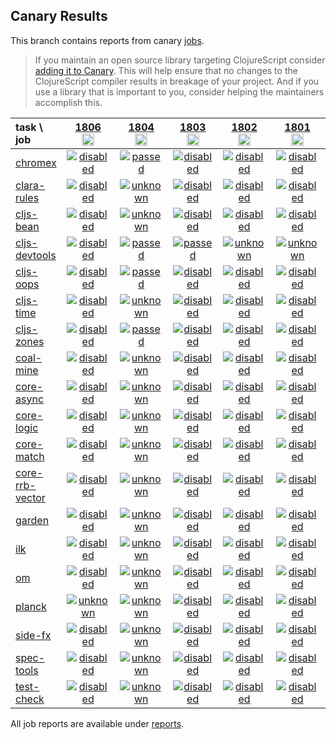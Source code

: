## Canary Results

This branch contains reports from canary [jobs](https://github.com/cljs-oss/canary/tree/jobs).

> If you maintain an open source library targeting ClojureScript consider [adding it to Canary](https://github.com/cljs-oss/canary/tree/master#how-to-participate). This will help ensure that no changes to the ClojureScript compiler results in breakage of your project. And if you use a library that is important to you, consider helping the maintainers accomplish this.

[//]: # (begin_overview_table)

| task \ job | <a href="reports/2021/05/29/job-001806-1.10.866-1aa56667" title="job #1806&#xA;&#xA;job --only planck&#xA;&#xA;requested by Mike Fikes (@mfikes) on 2021-05-29T18:56:55Z">1806<br/><img width=20 height=20 src="https://avatars.githubusercontent.com/u/1723464?v=4&s=60"></a> | <a href="reports/2021/05/29/job-001804-1.10.866-1aa56667" title="job #1804&#xA;&#xA;job&#xA;&#xA;requested by Antonin Hildebrand (@darwin) on 2021-05-29T13:14:04Z">1804<br/><img width=20 height=20 src="https://avatars.githubusercontent.com/u/5453?v=4&s=60"></a> | <a href="reports/2021/05/29/job-001803-1.10.866-1aa56667" title="job #1803&#xA;&#xA;job --only cljs-devtools -vvvv&#xA;&#xA;requested by Antonin Hildebrand (@darwin) on 2021-05-29T12:44:29Z">1803<br/><img width=20 height=20 src="https://avatars.githubusercontent.com/u/5453?v=4&s=60"></a> | <a href="reports/2021/05/29/job-001802-1.10.866-1aa56667" title="job #1802&#xA;&#xA;job --only cljs-devtools&#xA;&#xA;requested by Antonin Hildebrand (@darwin) on 2021-05-29T12:34:47Z">1802<br/><img width=20 height=20 src="https://avatars.githubusercontent.com/u/5453?v=4&s=60"></a> | <a href="reports/2021/05/29/job-001801-1.10.866-1aa56667" title="job #1801&#xA;&#xA;job --only cljs-devtools&#xA;&#xA;requested by Antonin Hildebrand (@darwin) on 2021-05-29T12:24:21Z">1801<br/><img width=20 height=20 src="https://avatars.githubusercontent.com/u/5453?v=4&s=60"></a> | <a href="reports/2021/05/29/job-001800-1.10.866-1aa56667" title="job #1800&#xA;&#xA;job --only cljs-devtools&#xA;&#xA;requested by Antonin Hildebrand (@darwin) on 2021-05-29T12:03:30Z">1800<br/><img width=20 height=20 src="https://avatars.githubusercontent.com/u/5453?v=4&s=60"></a> | <a href="reports/2021/05/29/job-001799-1.10.866-1aa56667" title="job #1799&#xA;&#xA;job --only cljs-devtools&#xA;&#xA;requested by Antonin Hildebrand (@darwin) on 2021-05-29T11:42:03Z">1799<br/><img width=20 height=20 src="https://avatars.githubusercontent.com/u/5453?v=4&s=60"></a> | <a href="reports/2021/05/29/job-001798-1.10.866-1aa56667" title="job #1798&#xA;&#xA;job&#xA;&#xA;requested by BinaryAge Bot (@babot) on 2021-05-29T11:37:41Z">1798<br/><img width=20 height=20 src="https://avatars.githubusercontent.com/u/1476765?v=4&s=60"></a> | <a href="reports/2021/05/29/job-001797-1.10.866-1aa56667" title="job #1797&#xA;&#xA;job --only cljs-devtools&#xA;&#xA;requested by Antonin Hildebrand (@darwin) on 2021-05-29T11:28:44Z">1797<br/><img width=20 height=20 src="https://avatars.githubusercontent.com/u/5453?v=4&s=60"></a> | <a href="reports/2021/05/29/job-001796-1.10.866-1aa56667" title="job #1796&#xA;&#xA;job --only cljs-devtools&#xA;&#xA;requested by Antonin Hildebrand (@darwin) on 2021-05-29T11:04:25Z">1796<br/><img width=20 height=20 src="https://avatars.githubusercontent.com/u/5453?v=4&s=60"></a> |
| :--- | :---: | :---: | :---: | :---: | :---: | :---: | :---: | :---: | :---: | :---: |
| [chromex](https://github.com/binaryage/chromex) | <a href="reports/2021/05/29/job-001806-1.10.866-1aa56667#-chromex"><img title="disabled" src="http://box.binaryage.com/s-disabled.svg"><a> | <a href="reports/2021/05/29/job-001804-1.10.866-1aa56667#-chromex"><img title="passed" src="http://box.binaryage.com/s-passed.svg"><a> | <a href="reports/2021/05/29/job-001803-1.10.866-1aa56667#-chromex"><img title="disabled" src="http://box.binaryage.com/s-disabled.svg"><a> | <a href="reports/2021/05/29/job-001802-1.10.866-1aa56667#-chromex"><img title="disabled" src="http://box.binaryage.com/s-disabled.svg"><a> | <a href="reports/2021/05/29/job-001801-1.10.866-1aa56667#-chromex"><img title="disabled" src="http://box.binaryage.com/s-disabled.svg"><a> | <a href="reports/2021/05/29/job-001800-1.10.866-1aa56667#-chromex"><img title="disabled" src="http://box.binaryage.com/s-disabled.svg"><a> | <a href="reports/2021/05/29/job-001799-1.10.866-1aa56667#-chromex"><img title="disabled" src="http://box.binaryage.com/s-disabled.svg"><a> | <a href="reports/2021/05/29/job-001798-1.10.866-1aa56667#-chromex"><img title="unknown" src="http://box.binaryage.com/s-unknown.svg"><a> | <a href="reports/2021/05/29/job-001797-1.10.866-1aa56667#-chromex"><img title="disabled" src="http://box.binaryage.com/s-disabled.svg"><a> | <a href="reports/2021/05/29/job-001796-1.10.866-1aa56667#-chromex"><img title="disabled" src="http://box.binaryage.com/s-disabled.svg"><a> |
| [clara-rules](https://github.com/cerner/clara-rules) | <a href="reports/2021/05/29/job-001806-1.10.866-1aa56667#-clara-rules"><img title="disabled" src="http://box.binaryage.com/s-disabled.svg"><a> | <a href="reports/2021/05/29/job-001804-1.10.866-1aa56667#-clara-rules"><img title="unknown" src="http://box.binaryage.com/s-unknown.svg"><a> | <a href="reports/2021/05/29/job-001803-1.10.866-1aa56667#-clara-rules"><img title="disabled" src="http://box.binaryage.com/s-disabled.svg"><a> | <a href="reports/2021/05/29/job-001802-1.10.866-1aa56667#-clara-rules"><img title="disabled" src="http://box.binaryage.com/s-disabled.svg"><a> | <a href="reports/2021/05/29/job-001801-1.10.866-1aa56667#-clara-rules"><img title="disabled" src="http://box.binaryage.com/s-disabled.svg"><a> | <a href="reports/2021/05/29/job-001800-1.10.866-1aa56667#-clara-rules"><img title="disabled" src="http://box.binaryage.com/s-disabled.svg"><a> | <a href="reports/2021/05/29/job-001799-1.10.866-1aa56667#-clara-rules"><img title="disabled" src="http://box.binaryage.com/s-disabled.svg"><a> | <a href="reports/2021/05/29/job-001798-1.10.866-1aa56667#-clara-rules"><img title="passed" src="http://box.binaryage.com/s-passed.svg"><a> | <a href="reports/2021/05/29/job-001797-1.10.866-1aa56667#-clara-rules"><img title="disabled" src="http://box.binaryage.com/s-disabled.svg"><a> | <a href="reports/2021/05/29/job-001796-1.10.866-1aa56667#-clara-rules"><img title="disabled" src="http://box.binaryage.com/s-disabled.svg"><a> |
| [cljs-bean](https://github.com/mfikes/cljs-bean) | <a href="reports/2021/05/29/job-001806-1.10.866-1aa56667#-cljs-bean"><img title="disabled" src="http://box.binaryage.com/s-disabled.svg"><a> | <a href="reports/2021/05/29/job-001804-1.10.866-1aa56667#-cljs-bean"><img title="unknown" src="http://box.binaryage.com/s-unknown.svg"><a> | <a href="reports/2021/05/29/job-001803-1.10.866-1aa56667#-cljs-bean"><img title="disabled" src="http://box.binaryage.com/s-disabled.svg"><a> | <a href="reports/2021/05/29/job-001802-1.10.866-1aa56667#-cljs-bean"><img title="disabled" src="http://box.binaryage.com/s-disabled.svg"><a> | <a href="reports/2021/05/29/job-001801-1.10.866-1aa56667#-cljs-bean"><img title="disabled" src="http://box.binaryage.com/s-disabled.svg"><a> | <a href="reports/2021/05/29/job-001800-1.10.866-1aa56667#-cljs-bean"><img title="disabled" src="http://box.binaryage.com/s-disabled.svg"><a> | <a href="reports/2021/05/29/job-001799-1.10.866-1aa56667#-cljs-bean"><img title="disabled" src="http://box.binaryage.com/s-disabled.svg"><a> | <a href="reports/2021/05/29/job-001798-1.10.866-1aa56667#-cljs-bean"><img title="unknown" src="http://box.binaryage.com/s-unknown.svg"><a> | <a href="reports/2021/05/29/job-001797-1.10.866-1aa56667#-cljs-bean"><img title="disabled" src="http://box.binaryage.com/s-disabled.svg"><a> | <a href="reports/2021/05/29/job-001796-1.10.866-1aa56667#-cljs-bean"><img title="disabled" src="http://box.binaryage.com/s-disabled.svg"><a> |
| [cljs-devtools](https://github.com/binaryage/cljs-devtools) | <a href="reports/2021/05/29/job-001806-1.10.866-1aa56667#-cljs-devtools"><img title="disabled" src="http://box.binaryage.com/s-disabled.svg"><a> | <a href="reports/2021/05/29/job-001804-1.10.866-1aa56667#-cljs-devtools"><img title="passed" src="http://box.binaryage.com/s-passed.svg"><a> | <a href="reports/2021/05/29/job-001803-1.10.866-1aa56667#-cljs-devtools"><img title="passed" src="http://box.binaryage.com/s-passed.svg"><a> | <a href="reports/2021/05/29/job-001802-1.10.866-1aa56667#-cljs-devtools"><img title="unknown" src="http://box.binaryage.com/s-unknown.svg"><a> | <a href="reports/2021/05/29/job-001801-1.10.866-1aa56667#-cljs-devtools"><img title="unknown" src="http://box.binaryage.com/s-unknown.svg"><a> | <a href="reports/2021/05/29/job-001800-1.10.866-1aa56667#-cljs-devtools"><img title="unknown" src="http://box.binaryage.com/s-unknown.svg"><a> | <a href="reports/2021/05/29/job-001799-1.10.866-1aa56667#-cljs-devtools"><img title="unknown" src="http://box.binaryage.com/s-unknown.svg"><a> | <a href="reports/2021/05/29/job-001798-1.10.866-1aa56667#-cljs-devtools"><img title="unknown" src="http://box.binaryage.com/s-unknown.svg"><a> | <a href="reports/2021/05/29/job-001797-1.10.866-1aa56667#-cljs-devtools"><img title="unknown" src="http://box.binaryage.com/s-unknown.svg"><a> | <a href="reports/2021/05/29/job-001796-1.10.866-1aa56667#-cljs-devtools"><img title="unknown" src="http://box.binaryage.com/s-unknown.svg"><a> |
| [cljs-oops](https://github.com/binaryage/cljs-oops) | <a href="reports/2021/05/29/job-001806-1.10.866-1aa56667#-cljs-oops"><img title="disabled" src="http://box.binaryage.com/s-disabled.svg"><a> | <a href="reports/2021/05/29/job-001804-1.10.866-1aa56667#-cljs-oops"><img title="passed" src="http://box.binaryage.com/s-passed.svg"><a> | <a href="reports/2021/05/29/job-001803-1.10.866-1aa56667#-cljs-oops"><img title="disabled" src="http://box.binaryage.com/s-disabled.svg"><a> | <a href="reports/2021/05/29/job-001802-1.10.866-1aa56667#-cljs-oops"><img title="disabled" src="http://box.binaryage.com/s-disabled.svg"><a> | <a href="reports/2021/05/29/job-001801-1.10.866-1aa56667#-cljs-oops"><img title="disabled" src="http://box.binaryage.com/s-disabled.svg"><a> | <a href="reports/2021/05/29/job-001800-1.10.866-1aa56667#-cljs-oops"><img title="disabled" src="http://box.binaryage.com/s-disabled.svg"><a> | <a href="reports/2021/05/29/job-001799-1.10.866-1aa56667#-cljs-oops"><img title="disabled" src="http://box.binaryage.com/s-disabled.svg"><a> | <a href="reports/2021/05/29/job-001798-1.10.866-1aa56667#-cljs-oops"><img title="unknown" src="http://box.binaryage.com/s-unknown.svg"><a> | <a href="reports/2021/05/29/job-001797-1.10.866-1aa56667#-cljs-oops"><img title="disabled" src="http://box.binaryage.com/s-disabled.svg"><a> | <a href="reports/2021/05/29/job-001796-1.10.866-1aa56667#-cljs-oops"><img title="disabled" src="http://box.binaryage.com/s-disabled.svg"><a> |
| [cljs-time](https://github.com/andrewmcveigh/cljs-time) | <a href="reports/2021/05/29/job-001806-1.10.866-1aa56667#-cljs-time"><img title="disabled" src="http://box.binaryage.com/s-disabled.svg"><a> | <a href="reports/2021/05/29/job-001804-1.10.866-1aa56667#-cljs-time"><img title="unknown" src="http://box.binaryage.com/s-unknown.svg"><a> | <a href="reports/2021/05/29/job-001803-1.10.866-1aa56667#-cljs-time"><img title="disabled" src="http://box.binaryage.com/s-disabled.svg"><a> | <a href="reports/2021/05/29/job-001802-1.10.866-1aa56667#-cljs-time"><img title="disabled" src="http://box.binaryage.com/s-disabled.svg"><a> | <a href="reports/2021/05/29/job-001801-1.10.866-1aa56667#-cljs-time"><img title="disabled" src="http://box.binaryage.com/s-disabled.svg"><a> | <a href="reports/2021/05/29/job-001800-1.10.866-1aa56667#-cljs-time"><img title="disabled" src="http://box.binaryage.com/s-disabled.svg"><a> | <a href="reports/2021/05/29/job-001799-1.10.866-1aa56667#-cljs-time"><img title="disabled" src="http://box.binaryage.com/s-disabled.svg"><a> | <a href="reports/2021/05/29/job-001798-1.10.866-1aa56667#-cljs-time"><img title="passed" src="http://box.binaryage.com/s-passed.svg"><a> | <a href="reports/2021/05/29/job-001797-1.10.866-1aa56667#-cljs-time"><img title="disabled" src="http://box.binaryage.com/s-disabled.svg"><a> | <a href="reports/2021/05/29/job-001796-1.10.866-1aa56667#-cljs-time"><img title="disabled" src="http://box.binaryage.com/s-disabled.svg"><a> |
| [cljs-zones](https://github.com/binaryage/cljs-zones) | <a href="reports/2021/05/29/job-001806-1.10.866-1aa56667#-cljs-zones"><img title="disabled" src="http://box.binaryage.com/s-disabled.svg"><a> | <a href="reports/2021/05/29/job-001804-1.10.866-1aa56667#-cljs-zones"><img title="passed" src="http://box.binaryage.com/s-passed.svg"><a> | <a href="reports/2021/05/29/job-001803-1.10.866-1aa56667#-cljs-zones"><img title="disabled" src="http://box.binaryage.com/s-disabled.svg"><a> | <a href="reports/2021/05/29/job-001802-1.10.866-1aa56667#-cljs-zones"><img title="disabled" src="http://box.binaryage.com/s-disabled.svg"><a> | <a href="reports/2021/05/29/job-001801-1.10.866-1aa56667#-cljs-zones"><img title="disabled" src="http://box.binaryage.com/s-disabled.svg"><a> | <a href="reports/2021/05/29/job-001800-1.10.866-1aa56667#-cljs-zones"><img title="disabled" src="http://box.binaryage.com/s-disabled.svg"><a> | <a href="reports/2021/05/29/job-001799-1.10.866-1aa56667#-cljs-zones"><img title="disabled" src="http://box.binaryage.com/s-disabled.svg"><a> | <a href="reports/2021/05/29/job-001798-1.10.866-1aa56667#-cljs-zones"><img title="unknown" src="http://box.binaryage.com/s-unknown.svg"><a> | <a href="reports/2021/05/29/job-001797-1.10.866-1aa56667#-cljs-zones"><img title="disabled" src="http://box.binaryage.com/s-disabled.svg"><a> | <a href="reports/2021/05/29/job-001796-1.10.866-1aa56667#-cljs-zones"><img title="disabled" src="http://box.binaryage.com/s-disabled.svg"><a> |
| [coal-mine](https://github.com/mfikes/coal-mine) | <a href="reports/2021/05/29/job-001806-1.10.866-1aa56667#-coal-mine"><img title="disabled" src="http://box.binaryage.com/s-disabled.svg"><a> | <a href="reports/2021/05/29/job-001804-1.10.866-1aa56667#-coal-mine"><img title="unknown" src="http://box.binaryage.com/s-unknown.svg"><a> | <a href="reports/2021/05/29/job-001803-1.10.866-1aa56667#-coal-mine"><img title="disabled" src="http://box.binaryage.com/s-disabled.svg"><a> | <a href="reports/2021/05/29/job-001802-1.10.866-1aa56667#-coal-mine"><img title="disabled" src="http://box.binaryage.com/s-disabled.svg"><a> | <a href="reports/2021/05/29/job-001801-1.10.866-1aa56667#-coal-mine"><img title="disabled" src="http://box.binaryage.com/s-disabled.svg"><a> | <a href="reports/2021/05/29/job-001800-1.10.866-1aa56667#-coal-mine"><img title="disabled" src="http://box.binaryage.com/s-disabled.svg"><a> | <a href="reports/2021/05/29/job-001799-1.10.866-1aa56667#-coal-mine"><img title="disabled" src="http://box.binaryage.com/s-disabled.svg"><a> | <a href="reports/2021/05/29/job-001798-1.10.866-1aa56667#-coal-mine"><img title="unknown" src="http://box.binaryage.com/s-unknown.svg"><a> | <a href="reports/2021/05/29/job-001797-1.10.866-1aa56667#-coal-mine"><img title="disabled" src="http://box.binaryage.com/s-disabled.svg"><a> | <a href="reports/2021/05/29/job-001796-1.10.866-1aa56667#-coal-mine"><img title="disabled" src="http://box.binaryage.com/s-disabled.svg"><a> |
| [core-async](https://github.com/clojure/core.async) | <a href="reports/2021/05/29/job-001806-1.10.866-1aa56667#-core-async"><img title="disabled" src="http://box.binaryage.com/s-disabled.svg"><a> | <a href="reports/2021/05/29/job-001804-1.10.866-1aa56667#-core-async"><img title="unknown" src="http://box.binaryage.com/s-unknown.svg"><a> | <a href="reports/2021/05/29/job-001803-1.10.866-1aa56667#-core-async"><img title="disabled" src="http://box.binaryage.com/s-disabled.svg"><a> | <a href="reports/2021/05/29/job-001802-1.10.866-1aa56667#-core-async"><img title="disabled" src="http://box.binaryage.com/s-disabled.svg"><a> | <a href="reports/2021/05/29/job-001801-1.10.866-1aa56667#-core-async"><img title="disabled" src="http://box.binaryage.com/s-disabled.svg"><a> | <a href="reports/2021/05/29/job-001800-1.10.866-1aa56667#-core-async"><img title="disabled" src="http://box.binaryage.com/s-disabled.svg"><a> | <a href="reports/2021/05/29/job-001799-1.10.866-1aa56667#-core-async"><img title="disabled" src="http://box.binaryage.com/s-disabled.svg"><a> | <a href="reports/2021/05/29/job-001798-1.10.866-1aa56667#-core-async"><img title="passed" src="http://box.binaryage.com/s-passed.svg"><a> | <a href="reports/2021/05/29/job-001797-1.10.866-1aa56667#-core-async"><img title="disabled" src="http://box.binaryage.com/s-disabled.svg"><a> | <a href="reports/2021/05/29/job-001796-1.10.866-1aa56667#-core-async"><img title="disabled" src="http://box.binaryage.com/s-disabled.svg"><a> |
| [core-logic](https://github.com/clojure/core.logic) | <a href="reports/2021/05/29/job-001806-1.10.866-1aa56667#-core-logic"><img title="disabled" src="http://box.binaryage.com/s-disabled.svg"><a> | <a href="reports/2021/05/29/job-001804-1.10.866-1aa56667#-core-logic"><img title="unknown" src="http://box.binaryage.com/s-unknown.svg"><a> | <a href="reports/2021/05/29/job-001803-1.10.866-1aa56667#-core-logic"><img title="disabled" src="http://box.binaryage.com/s-disabled.svg"><a> | <a href="reports/2021/05/29/job-001802-1.10.866-1aa56667#-core-logic"><img title="disabled" src="http://box.binaryage.com/s-disabled.svg"><a> | <a href="reports/2021/05/29/job-001801-1.10.866-1aa56667#-core-logic"><img title="disabled" src="http://box.binaryage.com/s-disabled.svg"><a> | <a href="reports/2021/05/29/job-001800-1.10.866-1aa56667#-core-logic"><img title="disabled" src="http://box.binaryage.com/s-disabled.svg"><a> | <a href="reports/2021/05/29/job-001799-1.10.866-1aa56667#-core-logic"><img title="disabled" src="http://box.binaryage.com/s-disabled.svg"><a> | <a href="reports/2021/05/29/job-001798-1.10.866-1aa56667#-core-logic"><img title="passed" src="http://box.binaryage.com/s-passed.svg"><a> | <a href="reports/2021/05/29/job-001797-1.10.866-1aa56667#-core-logic"><img title="disabled" src="http://box.binaryage.com/s-disabled.svg"><a> | <a href="reports/2021/05/29/job-001796-1.10.866-1aa56667#-core-logic"><img title="disabled" src="http://box.binaryage.com/s-disabled.svg"><a> |
| [core-match](https://github.com/clojure/core.match) | <a href="reports/2021/05/29/job-001806-1.10.866-1aa56667#-core-match"><img title="disabled" src="http://box.binaryage.com/s-disabled.svg"><a> | <a href="reports/2021/05/29/job-001804-1.10.866-1aa56667#-core-match"><img title="unknown" src="http://box.binaryage.com/s-unknown.svg"><a> | <a href="reports/2021/05/29/job-001803-1.10.866-1aa56667#-core-match"><img title="disabled" src="http://box.binaryage.com/s-disabled.svg"><a> | <a href="reports/2021/05/29/job-001802-1.10.866-1aa56667#-core-match"><img title="disabled" src="http://box.binaryage.com/s-disabled.svg"><a> | <a href="reports/2021/05/29/job-001801-1.10.866-1aa56667#-core-match"><img title="disabled" src="http://box.binaryage.com/s-disabled.svg"><a> | <a href="reports/2021/05/29/job-001800-1.10.866-1aa56667#-core-match"><img title="disabled" src="http://box.binaryage.com/s-disabled.svg"><a> | <a href="reports/2021/05/29/job-001799-1.10.866-1aa56667#-core-match"><img title="disabled" src="http://box.binaryage.com/s-disabled.svg"><a> | <a href="reports/2021/05/29/job-001798-1.10.866-1aa56667#-core-match"><img title="passed" src="http://box.binaryage.com/s-passed.svg"><a> | <a href="reports/2021/05/29/job-001797-1.10.866-1aa56667#-core-match"><img title="disabled" src="http://box.binaryage.com/s-disabled.svg"><a> | <a href="reports/2021/05/29/job-001796-1.10.866-1aa56667#-core-match"><img title="disabled" src="http://box.binaryage.com/s-disabled.svg"><a> |
| [core-rrb-vector](https://github.com/clojure/core.rrb-vector) | <a href="reports/2021/05/29/job-001806-1.10.866-1aa56667#-core-rrb-vector"><img title="disabled" src="http://box.binaryage.com/s-disabled.svg"><a> | <a href="reports/2021/05/29/job-001804-1.10.866-1aa56667#-core-rrb-vector"><img title="unknown" src="http://box.binaryage.com/s-unknown.svg"><a> | <a href="reports/2021/05/29/job-001803-1.10.866-1aa56667#-core-rrb-vector"><img title="disabled" src="http://box.binaryage.com/s-disabled.svg"><a> | <a href="reports/2021/05/29/job-001802-1.10.866-1aa56667#-core-rrb-vector"><img title="disabled" src="http://box.binaryage.com/s-disabled.svg"><a> | <a href="reports/2021/05/29/job-001801-1.10.866-1aa56667#-core-rrb-vector"><img title="disabled" src="http://box.binaryage.com/s-disabled.svg"><a> | <a href="reports/2021/05/29/job-001800-1.10.866-1aa56667#-core-rrb-vector"><img title="disabled" src="http://box.binaryage.com/s-disabled.svg"><a> | <a href="reports/2021/05/29/job-001799-1.10.866-1aa56667#-core-rrb-vector"><img title="disabled" src="http://box.binaryage.com/s-disabled.svg"><a> | <a href="reports/2021/05/29/job-001798-1.10.866-1aa56667#-core-rrb-vector"><img title="passed" src="http://box.binaryage.com/s-passed.svg"><a> | <a href="reports/2021/05/29/job-001797-1.10.866-1aa56667#-core-rrb-vector"><img title="disabled" src="http://box.binaryage.com/s-disabled.svg"><a> | <a href="reports/2021/05/29/job-001796-1.10.866-1aa56667#-core-rrb-vector"><img title="disabled" src="http://box.binaryage.com/s-disabled.svg"><a> |
| [garden](https://github.com/noprompt/garden) | <a href="reports/2021/05/29/job-001806-1.10.866-1aa56667#-garden"><img title="disabled" src="http://box.binaryage.com/s-disabled.svg"><a> | <a href="reports/2021/05/29/job-001804-1.10.866-1aa56667#-garden"><img title="unknown" src="http://box.binaryage.com/s-unknown.svg"><a> | <a href="reports/2021/05/29/job-001803-1.10.866-1aa56667#-garden"><img title="disabled" src="http://box.binaryage.com/s-disabled.svg"><a> | <a href="reports/2021/05/29/job-001802-1.10.866-1aa56667#-garden"><img title="disabled" src="http://box.binaryage.com/s-disabled.svg"><a> | <a href="reports/2021/05/29/job-001801-1.10.866-1aa56667#-garden"><img title="disabled" src="http://box.binaryage.com/s-disabled.svg"><a> | <a href="reports/2021/05/29/job-001800-1.10.866-1aa56667#-garden"><img title="disabled" src="http://box.binaryage.com/s-disabled.svg"><a> | <a href="reports/2021/05/29/job-001799-1.10.866-1aa56667#-garden"><img title="disabled" src="http://box.binaryage.com/s-disabled.svg"><a> | <a href="reports/2021/05/29/job-001798-1.10.866-1aa56667#-garden"><img title="passed" src="http://box.binaryage.com/s-passed.svg"><a> | <a href="reports/2021/05/29/job-001797-1.10.866-1aa56667#-garden"><img title="disabled" src="http://box.binaryage.com/s-disabled.svg"><a> | <a href="reports/2021/05/29/job-001796-1.10.866-1aa56667#-garden"><img title="disabled" src="http://box.binaryage.com/s-disabled.svg"><a> |
| [ilk](https://github.com/mfikes/ilk) | <a href="reports/2021/05/29/job-001806-1.10.866-1aa56667#-ilk"><img title="disabled" src="http://box.binaryage.com/s-disabled.svg"><a> | <a href="reports/2021/05/29/job-001804-1.10.866-1aa56667#-ilk"><img title="unknown" src="http://box.binaryage.com/s-unknown.svg"><a> | <a href="reports/2021/05/29/job-001803-1.10.866-1aa56667#-ilk"><img title="disabled" src="http://box.binaryage.com/s-disabled.svg"><a> | <a href="reports/2021/05/29/job-001802-1.10.866-1aa56667#-ilk"><img title="disabled" src="http://box.binaryage.com/s-disabled.svg"><a> | <a href="reports/2021/05/29/job-001801-1.10.866-1aa56667#-ilk"><img title="disabled" src="http://box.binaryage.com/s-disabled.svg"><a> | <a href="reports/2021/05/29/job-001800-1.10.866-1aa56667#-ilk"><img title="disabled" src="http://box.binaryage.com/s-disabled.svg"><a> | <a href="reports/2021/05/29/job-001799-1.10.866-1aa56667#-ilk"><img title="disabled" src="http://box.binaryage.com/s-disabled.svg"><a> | <a href="reports/2021/05/29/job-001798-1.10.866-1aa56667#-ilk"><img title="unknown" src="http://box.binaryage.com/s-unknown.svg"><a> | <a href="reports/2021/05/29/job-001797-1.10.866-1aa56667#-ilk"><img title="disabled" src="http://box.binaryage.com/s-disabled.svg"><a> | <a href="reports/2021/05/29/job-001796-1.10.866-1aa56667#-ilk"><img title="disabled" src="http://box.binaryage.com/s-disabled.svg"><a> |
| [om](https://github.com/omcljs/om) | <a href="reports/2021/05/29/job-001806-1.10.866-1aa56667#-om"><img title="disabled" src="http://box.binaryage.com/s-disabled.svg"><a> | <a href="reports/2021/05/29/job-001804-1.10.866-1aa56667#-om"><img title="unknown" src="http://box.binaryage.com/s-unknown.svg"><a> | <a href="reports/2021/05/29/job-001803-1.10.866-1aa56667#-om"><img title="disabled" src="http://box.binaryage.com/s-disabled.svg"><a> | <a href="reports/2021/05/29/job-001802-1.10.866-1aa56667#-om"><img title="disabled" src="http://box.binaryage.com/s-disabled.svg"><a> | <a href="reports/2021/05/29/job-001801-1.10.866-1aa56667#-om"><img title="disabled" src="http://box.binaryage.com/s-disabled.svg"><a> | <a href="reports/2021/05/29/job-001800-1.10.866-1aa56667#-om"><img title="disabled" src="http://box.binaryage.com/s-disabled.svg"><a> | <a href="reports/2021/05/29/job-001799-1.10.866-1aa56667#-om"><img title="disabled" src="http://box.binaryage.com/s-disabled.svg"><a> | <a href="reports/2021/05/29/job-001798-1.10.866-1aa56667#-om"><img title="passed" src="http://box.binaryage.com/s-passed.svg"><a> | <a href="reports/2021/05/29/job-001797-1.10.866-1aa56667#-om"><img title="disabled" src="http://box.binaryage.com/s-disabled.svg"><a> | <a href="reports/2021/05/29/job-001796-1.10.866-1aa56667#-om"><img title="disabled" src="http://box.binaryage.com/s-disabled.svg"><a> |
| [planck](https://github.com/planck-repl/planck) | <a href="reports/2021/05/29/job-001806-1.10.866-1aa56667#-planck"><img title="unknown" src="http://box.binaryage.com/s-unknown.svg"><a> | <a href="reports/2021/05/29/job-001804-1.10.866-1aa56667#-planck"><img title="unknown" src="http://box.binaryage.com/s-unknown.svg"><a> | <a href="reports/2021/05/29/job-001803-1.10.866-1aa56667#-planck"><img title="disabled" src="http://box.binaryage.com/s-disabled.svg"><a> | <a href="reports/2021/05/29/job-001802-1.10.866-1aa56667#-planck"><img title="disabled" src="http://box.binaryage.com/s-disabled.svg"><a> | <a href="reports/2021/05/29/job-001801-1.10.866-1aa56667#-planck"><img title="disabled" src="http://box.binaryage.com/s-disabled.svg"><a> | <a href="reports/2021/05/29/job-001800-1.10.866-1aa56667#-planck"><img title="disabled" src="http://box.binaryage.com/s-disabled.svg"><a> | <a href="reports/2021/05/29/job-001799-1.10.866-1aa56667#-planck"><img title="disabled" src="http://box.binaryage.com/s-disabled.svg"><a> | <a href="reports/2021/05/29/job-001798-1.10.866-1aa56667#-planck"><img title="passed" src="http://box.binaryage.com/s-passed.svg"><a> | <a href="reports/2021/05/29/job-001797-1.10.866-1aa56667#-planck"><img title="disabled" src="http://box.binaryage.com/s-disabled.svg"><a> | <a href="reports/2021/05/29/job-001796-1.10.866-1aa56667#-planck"><img title="disabled" src="http://box.binaryage.com/s-disabled.svg"><a> |
| [side-fx](https://github.com/cljsrn/side-fx) | <a href="reports/2021/05/29/job-001806-1.10.866-1aa56667#-side-fx"><img title="disabled" src="http://box.binaryage.com/s-disabled.svg"><a> | <a href="reports/2021/05/29/job-001804-1.10.866-1aa56667#-side-fx"><img title="unknown" src="http://box.binaryage.com/s-unknown.svg"><a> | <a href="reports/2021/05/29/job-001803-1.10.866-1aa56667#-side-fx"><img title="disabled" src="http://box.binaryage.com/s-disabled.svg"><a> | <a href="reports/2021/05/29/job-001802-1.10.866-1aa56667#-side-fx"><img title="disabled" src="http://box.binaryage.com/s-disabled.svg"><a> | <a href="reports/2021/05/29/job-001801-1.10.866-1aa56667#-side-fx"><img title="disabled" src="http://box.binaryage.com/s-disabled.svg"><a> | <a href="reports/2021/05/29/job-001800-1.10.866-1aa56667#-side-fx"><img title="disabled" src="http://box.binaryage.com/s-disabled.svg"><a> | <a href="reports/2021/05/29/job-001799-1.10.866-1aa56667#-side-fx"><img title="disabled" src="http://box.binaryage.com/s-disabled.svg"><a> | <a href="reports/2021/05/29/job-001798-1.10.866-1aa56667#-side-fx"><img title="passed" src="http://box.binaryage.com/s-passed.svg"><a> | <a href="reports/2021/05/29/job-001797-1.10.866-1aa56667#-side-fx"><img title="disabled" src="http://box.binaryage.com/s-disabled.svg"><a> | <a href="reports/2021/05/29/job-001796-1.10.866-1aa56667#-side-fx"><img title="disabled" src="http://box.binaryage.com/s-disabled.svg"><a> |
| [spec-tools](https://github.com/metosin/spec-tools) | <a href="reports/2021/05/29/job-001806-1.10.866-1aa56667#-spec-tools"><img title="disabled" src="http://box.binaryage.com/s-disabled.svg"><a> | <a href="reports/2021/05/29/job-001804-1.10.866-1aa56667#-spec-tools"><img title="unknown" src="http://box.binaryage.com/s-unknown.svg"><a> | <a href="reports/2021/05/29/job-001803-1.10.866-1aa56667#-spec-tools"><img title="disabled" src="http://box.binaryage.com/s-disabled.svg"><a> | <a href="reports/2021/05/29/job-001802-1.10.866-1aa56667#-spec-tools"><img title="disabled" src="http://box.binaryage.com/s-disabled.svg"><a> | <a href="reports/2021/05/29/job-001801-1.10.866-1aa56667#-spec-tools"><img title="disabled" src="http://box.binaryage.com/s-disabled.svg"><a> | <a href="reports/2021/05/29/job-001800-1.10.866-1aa56667#-spec-tools"><img title="disabled" src="http://box.binaryage.com/s-disabled.svg"><a> | <a href="reports/2021/05/29/job-001799-1.10.866-1aa56667#-spec-tools"><img title="disabled" src="http://box.binaryage.com/s-disabled.svg"><a> | <a href="reports/2021/05/29/job-001798-1.10.866-1aa56667#-spec-tools"><img title="passed" src="http://box.binaryage.com/s-passed.svg"><a> | <a href="reports/2021/05/29/job-001797-1.10.866-1aa56667#-spec-tools"><img title="disabled" src="http://box.binaryage.com/s-disabled.svg"><a> | <a href="reports/2021/05/29/job-001796-1.10.866-1aa56667#-spec-tools"><img title="disabled" src="http://box.binaryage.com/s-disabled.svg"><a> |
| [test-check](https://github.com/clojure/test.check) | <a href="reports/2021/05/29/job-001806-1.10.866-1aa56667#-test-check"><img title="disabled" src="http://box.binaryage.com/s-disabled.svg"><a> | <a href="reports/2021/05/29/job-001804-1.10.866-1aa56667#-test-check"><img title="unknown" src="http://box.binaryage.com/s-unknown.svg"><a> | <a href="reports/2021/05/29/job-001803-1.10.866-1aa56667#-test-check"><img title="disabled" src="http://box.binaryage.com/s-disabled.svg"><a> | <a href="reports/2021/05/29/job-001802-1.10.866-1aa56667#-test-check"><img title="disabled" src="http://box.binaryage.com/s-disabled.svg"><a> | <a href="reports/2021/05/29/job-001801-1.10.866-1aa56667#-test-check"><img title="disabled" src="http://box.binaryage.com/s-disabled.svg"><a> | <a href="reports/2021/05/29/job-001800-1.10.866-1aa56667#-test-check"><img title="disabled" src="http://box.binaryage.com/s-disabled.svg"><a> | <a href="reports/2021/05/29/job-001799-1.10.866-1aa56667#-test-check"><img title="disabled" src="http://box.binaryage.com/s-disabled.svg"><a> | <a href="reports/2021/05/29/job-001798-1.10.866-1aa56667#-test-check"><img title="passed" src="http://box.binaryage.com/s-passed.svg"><a> | <a href="reports/2021/05/29/job-001797-1.10.866-1aa56667#-test-check"><img title="disabled" src="http://box.binaryage.com/s-disabled.svg"><a> | <a href="reports/2021/05/29/job-001796-1.10.866-1aa56667#-test-check"><img title="disabled" src="http://box.binaryage.com/s-disabled.svg"><a> |

[//]: # (end_overview_table)

All job reports are available under [reports](reports).
